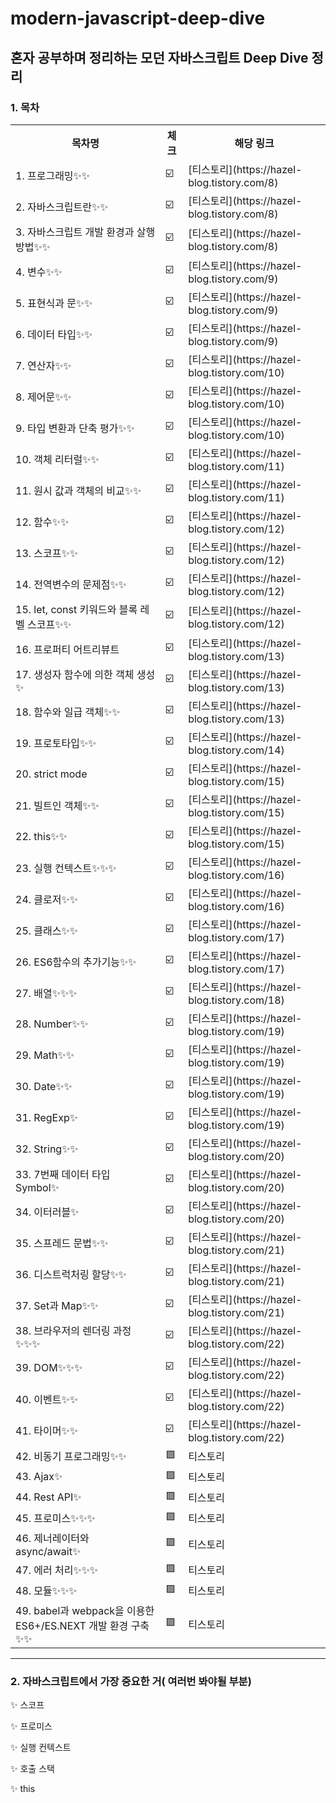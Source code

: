 # modern-javascript-deep-dive
## 혼자 공부하며 정리하는 모던 자바스크립트 Deep Dive 정리

<h3>
  1. 목차
</h3>
<table>
  <tr>
    <th>목차명</th>
    <th>체크</th>
    <th>해당 링크</th>
  </tr>
  <tr>
    <td>1. 프로그래밍✨✨</td>
    <td>☑️</td>
    <td>[티스토리](https://hazel-blog.tistory.com/8)</td>
  </tr>
  <tr>
    <td>2. 자바스크립트란✨✨</td>
    <td>☑️</td>
    <td>[티스토리](https://hazel-blog.tistory.com/8)</td>
  </tr>
    <tr>
    <td>3. 자바스크립트 개발 환경과 살행 방법✨✨</td>
    <td>☑️</td>
    <td>[티스토리](https://hazel-blog.tistory.com/8)</td>
  </tr>
    <tr>
    <td>4. 변수✨✨</td>
    <td>☑️</td>
    <td>[티스토리](https://hazel-blog.tistory.com/9)</td>
  </tr>
    <tr>
    <td>5. 표현식과 문✨✨</td>
    <td>☑️</td>
    <td>[티스토리](https://hazel-blog.tistory.com/9)</td>
  </tr>
    <tr>
    <td>6. 데이터 타입✨✨</td>
    <td>☑️</td>
    <td>[티스토리](https://hazel-blog.tistory.com/9)</td>
  </tr>
    <tr>
    <td>7. 연산자✨✨</td>
    <td>☑️</td>
    <td>[티스토리](https://hazel-blog.tistory.com/10)</td>
  </tr>
    <tr>
    <td>8. 제어문✨✨</td>
    <td>☑️</td>
    <td>[티스토리](https://hazel-blog.tistory.com/10)</td>
  </tr>
    <tr>
    <td>9. 타입 변환과 단축 평가✨✨</td>
    <td>☑️</td>
    <td>[티스토리](https://hazel-blog.tistory.com/10)</td>
  </tr>
    <tr>
    <td>10. 객체 리터럴✨✨</td>
    <td>☑️</td>
    <td>[티스토리](https://hazel-blog.tistory.com/11)</td>
  </tr>
    <tr>
    <td>11. 원시 값과 객체의 비교✨✨</td>
    <td>☑️</td>
    <td>[티스토리](https://hazel-blog.tistory.com/11)</td>
  </tr>
    <tr>
    <td>12. 함수✨✨</td>
    <td>☑️</td>
    <td>[티스토리](https://hazel-blog.tistory.com/12)</td>
  </tr>
    <tr>
    <td>13. 스코프✨✨</td>
    <td>☑️</td>
    <td>[티스토리](https://hazel-blog.tistory.com/12)</td>
  </tr>
    <tr>
    <td>14. 전역변수의 문제점✨✨</td>
    <td>☑️</td>
    <td>[티스토리](https://hazel-blog.tistory.com/12)</td>
  </tr>
    <tr>
    <td>15. let, const 키워드와 블록 레벨 스코프✨✨</td>
    <td>☑️</td>
    <td>[티스토리](https://hazel-blog.tistory.com/12)</td>
  </tr>
    <tr>
    <td>16. 프로퍼티 어트리뷰트</td>
    <td>☑️</td>
    <td>[티스토리](https://hazel-blog.tistory.com/13)</td>
  </tr>
    <tr>
    <td>17. 생성자 함수에 의한 객체 생성✨</td>
    <td>☑️</td>
    <td>[티스토리](https://hazel-blog.tistory.com/13)</td>
  </tr>
    <tr>
    <td>18. 함수와 일급 객체✨✨</td>
    <td>☑️</td>
    <td>[티스토리](https://hazel-blog.tistory.com/13)</td>
  </tr>
    <tr>
    <td>19. 프로토타입✨✨</td>
    <td>☑️</td>
    <td>[티스토리](https://hazel-blog.tistory.com/14)</td>
  </tr>
    <tr>
    <td>20. strict mode</td>
    <td>☑️</td>
    <td>[티스토리](https://hazel-blog.tistory.com/15)</td>
  </tr>
    <tr>
    <td>21. 빌트인 객체✨✨</td>
    <td>☑️</td>
    <td>[티스토리](https://hazel-blog.tistory.com/15)</td>
  </tr>
    <tr>
    <td>22. this✨✨</td>
    <td>☑️</td>
    <td>[티스토리](https://hazel-blog.tistory.com/15)</td>
  </tr>
    <tr>
    <td>23. 실행 컨텍스트✨✨✨</td>
    <td>☑️</td>
    <td>[티스토리](https://hazel-blog.tistory.com/16)</td>
  </tr>
    <tr>
    <td>24. 클로저✨✨</td>
    <td>☑️</td>
    <td>[티스토리](https://hazel-blog.tistory.com/16)</td>
  </tr>
    <tr>
    <td>25. 클래스✨✨</td>
    <td>☑️</td>
    <td>[티스토리](https://hazel-blog.tistory.com/17)</td>
  </tr>
    <tr>
    <td>26. ES6함수의 추가기능✨✨</td>
    <td>☑️</td>
    <td>[티스토리](https://hazel-blog.tistory.com/17)</td>
  </tr>
    <tr>
    <td>27. 배열✨✨✨</td>
    <td>☑️</td>
    <td>[티스토리](https://hazel-blog.tistory.com/18)</td>
  </tr>
    <tr>
    <td>28. Number✨✨</td>
    <td>☑️</td>
    <td>[티스토리](https://hazel-blog.tistory.com/19)</td>
  </tr>
    <tr>
    <td>29. Math✨✨</td>
    <td>☑️</td>
    <td>[티스토리](https://hazel-blog.tistory.com/19)</td>
  </tr>
    <tr>
    <td>30. Date✨✨</td>
    <td>☑️</td>
    <td>[티스토리](https://hazel-blog.tistory.com/19)</td>
  </tr>
    <tr>
    <td>31. RegExp✨</td>
    <td>☑️</td>
    <td>[티스토리](https://hazel-blog.tistory.com/19)</td>
  </tr>
    <tr>
    <td>32. String✨✨</td>
    <td>☑️</td>
    <td>[티스토리](https://hazel-blog.tistory.com/20)</td>
  </tr>
    <tr>
    <td>33. 7번째 데이터 타입 Symbol✨</td>
    <td>☑️</td>
    <td>[티스토리](https://hazel-blog.tistory.com/20)</td>
  </tr>
    <tr>
    <td>34. 이터러블✨</td>
    <td>☑️</td>
    <td>[티스토리](https://hazel-blog.tistory.com/20)</td>
  </tr>
    <tr>
    <td>35. 스프레드 문법✨✨</td>
    <td>☑️</td>
    <td>[티스토리](https://hazel-blog.tistory.com/21)</td>
  </tr>
    <tr>
    <td>36. 디스트럭처링 할당✨✨</td>
    <td>☑️</td>
    <td>[티스토리](https://hazel-blog.tistory.com/21)</td>
  </tr>
    <tr>
    <td>37. Set과 Map✨✨</td>
    <td>☑️</td>
    <td>[티스토리](https://hazel-blog.tistory.com/21)</td>
  </tr>
    <tr>
    <td>38. 브라우저의 렌더링 과정✨✨✨</td>
    <td>☑️</td>
    <td>[티스토리](https://hazel-blog.tistory.com/22)</td>
  </tr>
    <tr>
    <td>39. DOM✨✨✨</td>
    <td>☑️</td>
    <td>[티스토리](https://hazel-blog.tistory.com/22)</td>
  </tr>
    <tr>
    <td>40. 이벤트✨✨</td>
    <td>☑️</td>
    <td>[티스토리](https://hazel-blog.tistory.com/22)</td>
  </tr>
    <tr>
    <td>41. 타이머✨✨</td>
    <td>☑️</td>
    <td>[티스토리](https://hazel-blog.tistory.com/22)</td>
  </tr>
    <tr>
    <td>42. 비동기 프로그래밍✨✨</td>
    <td>🟪</td>
    <td>티스토리</td>
  </tr>
    <tr>
    <td>43. Ajax✨</td>
    <td>🟪</td>
    <td>티스토리</td>
  </tr>
    <tr>
    <td>44. Rest API✨</td>
    <td>🟪</td>
    <td>티스토리</td>
  </tr>
    <tr>
    <td>45. 프로미스✨✨✨</td>
    <td>🟪</td>
    <td>티스토리</td>
  </tr>
      <tr>
    <td>46. 제너레이터와 async/await✨</td>
    <td>🟪</td>
    <td>티스토리</td>
  </tr>
    <tr>
    <td>47. 에러 처리✨✨✨</td>
    <td>🟪</td>
    <td>티스토리</td>
  </tr>
    <tr>
    <td>48. 모듈✨✨✨</td>
    <td>🟪</td>
    <td>티스토리</td>
  </tr>
      <tr>
    <td>49. babel과 webpack을 이용한 ES6+/ES.NEXT 개발 환경 구축✨✨</td>
    <td>🟪</td>
    <td>티스토리</td>
  </tr>
</table>

<hr>
<h3>
  2. 자바스크립트에서 가장 중요한 거( 여러번 봐야될 부분)
</h3>
  <p>✨ 스코프</p>
  <p>✨ 프로미스</p>
  <p>✨ 실행 컨텍스트</p>
  <p>✨ 호출 스택</p>
  <p>✨ this</p>


